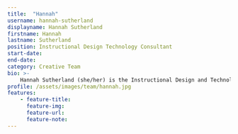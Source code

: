 ```yaml
---
title:  "Hannah"
username: hannah-sutherland
displayname: Hannah Sutherland
firstname: Hannah
lastname: Sutherland
position: Instructional Design Technology Consultant
start-date: 
end-date:
category: Creative Team
bio: >- 
    Hannah Sutherland (she/her) is the Instructional Design and Technology Consultant for Arts, Music, and Powell libraries as well as a member of the Teaching and Learning team at the UCLA Library.  She is particularly passionate about scalable and accessible online pedagogy.
profile: /assets/images/team/hannah.jpg
features:
    - feature-title: 
      feature-img: 
      feature-url: 
      feature-note: 
---
```

